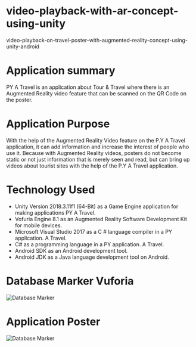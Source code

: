 # video-playback-with-ar-concept-using-unity
video-playback-on-travel-poster-with-augmented-reality-concept-using-unity-android

# Application summary
PY A Travel is an application about Tour & Travel where there is an Augmented Reality video feature that can be scanned on the QR Code on the poster.

# Application Purpose
With the help of the Augmented Reality Video feature on the P.Y A Travel application, it can add information and increase the interest of people who use it. Because with Augmented Reality videos, posters do not become static or not just information that is merely seen and read, but can bring up videos about tourist sites with the help of the P.Y A Travel application.

# Technology Used
- Unity Version 2018.3.11f1 (64-Bit) as a Game Engine application for making applications PY A Travel.
- Vofuria Engine 8.1 as an Augmented Reality Software Development Kit for mobile devices.
- Microsoft Visual Studio 2017 as a C # language compiler in a PY application. A Travel.
- C# as a programming language in a PY application. A Travel.
- Android SDK as an Android development tool.
- Android JDK as a Java language development tool on Android.

# Database Marker Vuforia

![Database Marker](https://github.com/abdul23lm/video-playback-with-ar-concept-using-unity/blob/master/Poster/MarkerVideo.png)

# Application Poster
![Database Marker](https://github.com/abdul23lm/video-playback-with-ar-concept-using-unity/blob/master/Poster/PY.%20A%20Travel%20-%20Poster%20Cahaya%20Villa%20Garut.png)
